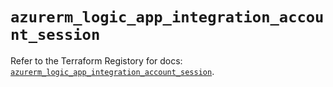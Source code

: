 # `azurerm_logic_app_integration_account_session`

Refer to the Terraform Registory for docs: [`azurerm_logic_app_integration_account_session`](https://registry.terraform.io/providers/hashicorp/azurerm/3.76.0/docs/resources/logic_app_integration_account_session).
